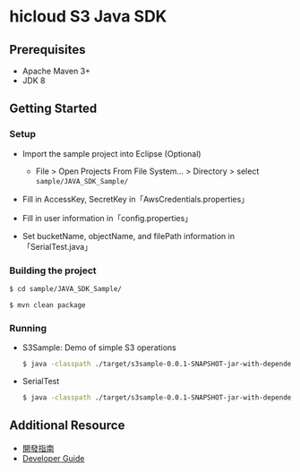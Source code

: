 # hicloud S3 Java SDK

## Prerequisites
- Apache Maven 3+
- JDK 8

## Getting Started

### Setup
* Import the sample project into Eclipse (Optional)
  - File > Open Projects From File System... > Directory > select `sample/JAVA_SDK_Sample/`

* Fill in AccessKey, SecretKey in「AwsCredentials.properties」

* Fill in user information in「config.properties」

* Set bucketName, objectName, and filePath information in「SerialTest.java」

### Building the project

```sh
$ cd sample/JAVA_SDK_Sample/

$ mvn clean package
```

### Running
- S3Sample: Demo of simple S3 operations

    ```sh
    $ java -classpath ./target/s3sample-0.0.1-SNAPSHOT-jar-with-dependencies.jar hicloud.s3.sample.S3Sample
    ```

- SerialTest

    ```sh
    $ java -classpath ./target/s3sample-0.0.1-SNAPSHOT-jar-with-dependencies.jar hicloud.s3.sample.SerialTest
    ```

## Additional Resource
* [開發指南](documentation/hicloudS3-java-sdk-開發指南.pdf)
* [Developer Guide](documentation/hicloudS3-java-sdk-DeveloperGuide.pdf)
